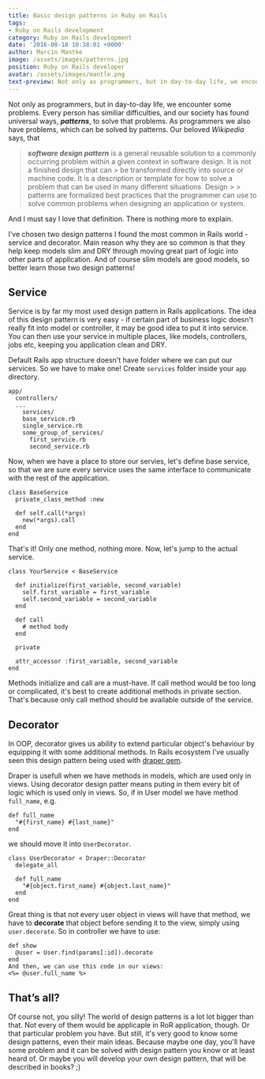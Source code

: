 ```yaml
---
title: Basic design patterns in Ruby on Rails
tags:
- Ruby on Rails development
category: Ruby on Rails development
date: '2016-08-18 10:38:01 +0000'
author: Marcin Mantke
image: /assets/images/patterns.jpg
position: Ruby on Rails developer
avatar: /assets/images/mantle.png
text-preview: Not only as programmers, but in day-to-day life, we encounter some problems. Every person has similiar difficulties, and our society has found universal ways, **_patterns_**, to solve that problems. As programmers we also have problems, which can be solved by patterns.
---
```



Not only as programmers, but in day-to-day life, we encounter some problems. Every person has similiar difficulties, and our society has found universal ways, **_patterns_**, to solve that problems. As programmers we also have problems, which can be solved by patterns. Our beloved *Wikipedia* says, that

> **_software design pattern_** is a general reusable solution to a commonly occurring problem within a given context in software design. It is not a finished design that can > be transformed directly into source or machine code. It is a description or template for how to solve a problem that can be used in many different situations. Design > > patterns are formalized best practices that the programmer can use to solve common problems when designing an application or system.

And I must say I love that definition. There is nothing more to explain.

I’ve chosen two design patterns I found the most common in Rails world - service and decorator. Main reason why they are so common is that they help keep models slim and DRY through moving great part of logic into other parts of application. And of course slim models are good models, so better learn those two design patterns!

## Service

Service is by far my most used design pattern in Rails applications. The idea of this design pattern is very easy - if certain part of business logic doesn't really fit into model or controller, it may be good idea to put it into service. You can then use your service in multiple places, like models, controllers, jobs etc, keeping you application clean and DRY.

Default Rails app structure doesn't have folder where we can put our services. So we have to make one! Create `services` folder inside your `app` directory.

```
app/
  controllers/
  ...
    services/
    base_service.rb
    single_service.rb
    some_group_of_services/
      first_service.rb
      second_service.rb
```

Now, when we have a place to store our servies, let's define base service, so that we are sure every service uses the same interface to communicate with the rest of the application.

```
class BaseService
  private_class_method :new

  def self.call(*args)
    new(*args).call
  end
end
```

That's it! Only one method, nothing more. Now, let's jump to the actual service.

```
class YourService < BaseService

  def initialize(first_variable, second_variable)
    self.first_variable = first_variable
    self.second_variable = second_variable
  end

  def call
    # method body
  end

  private

  attr_accessor :first_variable, second_variable
end
```

Methods initialize and call are a must-have. If call method would be too long or complicated, it's best to create additional methods in private section. That's because only call method should be available outside of the service.

## Decorator

In OOP, decorator gives us ability to extend particular object's behaviour by equipping it with some additional methods. In Rails ecosystem I've usually seen this design pattern being used with [draper gem](https://github.com/drapergem/draper).

Draper is usefull when we have methods in models, which are used only in views. Using decorator design patter means puting in them every bit of logic which is used only in views. So, if in User model we have method `full_name`, e.g.

```
def full_name
  "#{first_name} #{last_name}"
end
```

we should move it into `UserDecorator`.

```
class UserDecorator < Draper::Decorator
  delegate_all

  def full_name
    "#{object.first_name} #{object.last_name}"
  end
end
```

Great thing is that not every user object in views will have that method, we have to **decorate** that object before sending it to the view, simply using `user.decorate`. So in controller we have to use:

```
def show
  @user = User.find(params[:id]).decorate
end
And then, we can use this code in our views:
<%= @user.full_name %>
```

## That’s all?

Of course not, you silly! The world of design patterns is a lot lot bigger than that. Not every of them would be applicaple in RoR application, though. Or that particular problem you have. But still, it's very good to know some design patterns, even their main ideas. Because maybe one day, you'll have some problem and it can be solved with design pattern you know or at least heard of. Or maybe you will develop your own design pattern, that will be described in books? ;)
